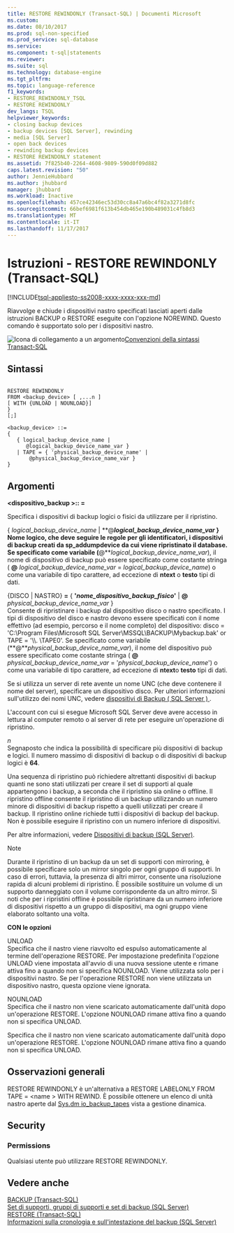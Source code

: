 ```yaml
---
title: RESTORE REWINDONLY (Transact-SQL) | Documenti Microsoft
ms.custom: 
ms.date: 08/10/2017
ms.prod: sql-non-specified
ms.prod_service: sql-database
ms.service: 
ms.component: t-sql|statements
ms.reviewer: 
ms.suite: sql
ms.technology: database-engine
ms.tgt_pltfrm: 
ms.topic: language-reference
f1_keywords:
- RESTORE_REWINDONLY_TSQL
- RESTORE REWINDONLY
dev_langs: TSQL
helpviewer_keywords:
- closing backup devices
- backup devices [SQL Server], rewinding
- media [SQL Server]
- open back devices
- rewinding backup devices
- RESTORE REWINDONLY statement
ms.assetid: 7f825b40-2264-4608-9809-590d0f09d882
caps.latest.revision: "50"
author: JennieHubbard
ms.author: jhubbard
manager: jhubbard
ms.workload: Inactive
ms.openlocfilehash: 457ce42346ec53d30cc8a47a6bc4f82a3271d8fc
ms.sourcegitcommit: 66bef6981f613b454db465e190b489031c4fb8d3
ms.translationtype: MT
ms.contentlocale: it-IT
ms.lasthandoff: 11/17/2017
---
```

# <a name="restore-statements---rewindonly-transact-sql"></a>Istruzioni - RESTORE REWINDONLY (Transact-SQL)
[!INCLUDE[tsql-appliesto-ss2008-xxxx-xxxx-xxx-md](../../includes/tsql-appliesto-ss2008-xxxx-xxxx-xxx-md.md)]

  Riavvolge e chiude i dispositivi nastro specificati lasciati aperti dalle istruzioni BACKUP o RESTORE eseguite con l'opzione NOREWIND. Questo comando è supportato solo per i dispositivi nastro.  
  
 ![Icona di collegamento a un argomento](../../database-engine/configure-windows/media/topic-link.gif "Icona di collegamento a un argomento")[Convenzioni della sintassi Transact-SQL](../../t-sql/language-elements/transact-sql-syntax-conventions-transact-sql.md)  
  
## <a name="syntax"></a>Sintassi  
  
```  
  
RESTORE REWINDONLY   
FROM <backup_device> [ ,...n ]  
[ WITH {UNLOAD | NOUNLOAD}]  
}   
[;]  
  
<backup_device> ::=  
{   
   { logical_backup_device_name |  
      @logical_backup_device_name_var }  
   | TAPE = { 'physical_backup_device_name' |  
       @physical_backup_device_name_var }   
}   
```  
  
## <a name="arguments"></a>Argomenti  
 **\<dispositivo_backup >:: =** 
  
 Specifica i dispositivi di backup logici o fisici da utilizzare per il ripristino.  
  
 { *logical_backup_device_name* | **@***logical_backup_device_name_var* }  
 Nome logico, che deve seguire le regole per gli identificatori, i dispositivi di backup creati da **sp_addumpdevice** da cui viene ripristinato il database. Se specificato come variabile (**@***logical_backup_device_name_var*), il nome di dispositivo di backup può essere specificato come costante stringa ( **@**  *logical_backup_device_name_var* = *logical_backup_device_name*) o come una variabile di tipo carattere, ad eccezione di **ntext** o **testo** tipi di dati.  
  
 {DISCO | NASTRO}  **=**  { **'***nome_dispositivo_backup_fisico***'**  |   **@**  *physical_backup_device_name_var* }  
 Consente di ripristinare i backup dal dispositivo disco o nastro specificato. I tipi di dispositivo del disco e nastro devono essere specificati con il nome effettivo (ad esempio, percorso e il nome completo) del dispositivo: disco = 'C:\Program Files\Microsoft SQL Server\MSSQL\BACKUP\Mybackup.bak' or TAPE = '\\\\. \TAPE0'. Se specificato come variabile (**@***physical_backup_device_name_var*), il nome del dispositivo può essere specificato come costante stringa ( **@**  *physical_backup_device_name_var* = '*physical_backup_device_name*') o come una variabile di tipo carattere, ad eccezione di **ntext**o **testo** tipi di dati.  
  
 Se si utilizza un server di rete avente un nome UNC (che deve contenere il nome del server), specificare un dispositivo disco. Per ulteriori informazioni sull'utilizzo dei nomi UNC, vedere [dispositivi di Backup &#40; SQL Server &#41; ](../../relational-databases/backup-restore/backup-devices-sql-server.md).  
  
 L'account con cui si esegue Microsoft SQL Server deve avere accesso in lettura al computer remoto o al server di rete per eseguire un'operazione di ripristino.  
  
 *n*  
 Segnaposto che indica la possibilità di specificare più dispositivi di backup e logici. Il numero massimo di dispositivi di backup o di dispositivi di backup logici è **64**.  
  
 Una sequenza di ripristino può richiedere altrettanti dispositivi di backup quanti ne sono stati utilizzati per creare il set di supporti al quale appartengono i backup, a seconda che il ripristino sia online o offline. Il ripristino offline consente il ripristino di un backup utilizzando un numero minore di dispositivi di backup rispetto a quelli utilizzati per creare il backup. Il ripristino online richiede tutti i dispositivi di backup del backup. Non è possibile eseguire il ripristino con un numero inferiore di dispositivi.  
  
 Per altre informazioni, vedere [Dispositivi di backup &#40;SQL Server&#41;](../../relational-databases/backup-restore/backup-devices-sql-server.md).  
  
> [!NOTE]  
>  Durante il ripristino di un backup da un set di supporti con mirroring, è possibile specificare solo un mirror singolo per ogni gruppo di supporti. In caso di errori, tuttavia, la presenza di altri mirror, consente una risoluzione rapida di alcuni problemi di ripristino. È possibile sostituire un volume di un supporto danneggiato con il volume corrispondente da un altro mirror. Si noti che per i ripristini offline è possibile ripristinare da un numero inferiore di dispositivi rispetto a un gruppo di dispositivi, ma ogni gruppo viene elaborato soltanto una volta.  
  
 **CON le opzioni**  
  
 UNLOAD  
 Specifica che il nastro viene riavvolto ed espulso automaticamente al termine dell'operazione RESTORE. Per impostazione predefinita l'opzione UNLOAD viene impostata all'avvio di una nuova sessione utente e rimane attiva fino a quando non si specifica NOUNLOAD. Viene utilizzata solo per i dispositivi nastro. Se per l'operazione RESTORE non viene utilizzata un dispositivo nastro, questa opzione viene ignorata.  
  
 NOUNLOAD  
 Specifica che il nastro non viene scaricato automaticamente dall'unità dopo un'operazione RESTORE. L'opzione NOUNLOAD rimane attiva fino a quando non si specifica UNLOAD.  
  
 Specifica che il nastro non viene scaricato automaticamente dall'unità dopo un'operazione RESTORE. L'opzione NOUNLOAD rimane attiva fino a quando non si specifica UNLOAD.  
  
## <a name="general-remarks"></a>Osservazioni generali  
 RESTORE REWINDONLY è un'alternativa a RESTORE LABELONLY FROM TAPE = \<name > WITH REWIND. È possibile ottenere un elenco di unità nastro aperte dal [Sys.dm io_backup_tapes](../../relational-databases/system-dynamic-management-views/sys-dm-io-backup-tapes-transact-sql.md) vista a gestione dinamica.  
  
## <a name="security"></a>Security  
  
### <a name="permissions"></a>Permissions  
 Qualsiasi utente può utilizzare RESTORE REWINDONLY.  
  
## <a name="see-also"></a>Vedere anche  
 [BACKUP &#40;Transact-SQL&#41;](../../t-sql/statements/backup-transact-sql.md)   
 [Set di supporti, gruppi di supporti e set di backup &#40;SQL Server&#41;](../../relational-databases/backup-restore/media-sets-media-families-and-backup-sets-sql-server.md)   
 [RESTORE &#40;Transact-SQL&#41;](../../t-sql/statements/restore-statements-transact-sql.md)   
 [Informazioni sulla cronologia e sull'intestazione del backup &#40;SQL Server&#41;](../../relational-databases/backup-restore/backup-history-and-header-information-sql-server.md)  
  
  


